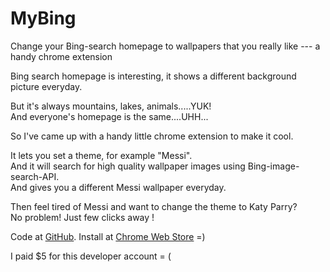 # MyBing
Change your Bing-search homepage to wallpapers that you really like --- a handy chrome extension

Bing search homepage is interesting, it shows a different background picture everyday.

But it's always mountains, lakes, animals.....YUK!  
And everyone's homepage is the same....UHH...

So I've came up with a handy little chrome extension to make it cool.

It lets you set a theme, for example "Messi".  
And it will search for high quality wallpaper images using Bing-image-search-API.  
And gives you a different Messi wallpaper everyday.

Then feel tired of Messi and want to change the theme to Katy Parry?  
No problem! Just few clicks away !

Code at <a href="https://github.com/cqxmzz/MyBing" target="_blank">GitHub</a>.
Install at <a href="https://chrome.google.com/webstore/detail/mybing/daemandolkedecpkemigojoadfmnhfde" target="_blank">Chrome Web Store</a>  =)  

I paid $5 for this developer account = (
